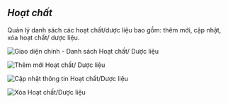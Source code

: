 ## *Hoạt chất*

Quản lý danh sách các hoạt chất/dược liệu bao gồm: thêm mới, cập nhật, xóa hoạt chất/ dược liệu.

![](https://imgur.com/2riXNUl.png "Giao diện chính - Danh sách Hoạt chất/ Dược liệu")

![](https://imgur.com/SEvEAfm.png "Thêm mới Hoạt chất/ Dược liệu")

![](https://imgur.com/qfNkOTx.png "Cập nhật thông tin Hoạt chất/Dược liệu")

![](https://imgur.com/fFOBFnS.png "Xóa Hoạt chất/Dược liệu")

